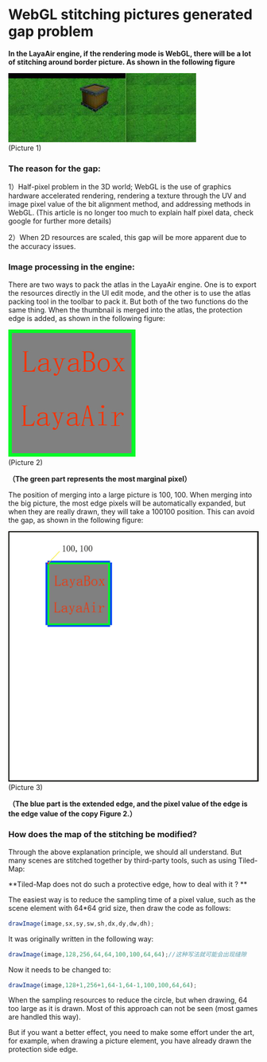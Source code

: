 # WebGL stitching pictures generated gap problem

**In the LayaAir engine, if the rendering mode is WebGL, there will be a lot of stitching around border picture. As shown in the following figure**

![1](img/1.png)</br>(Picture 1)

### The reason for the gap:

1）Half-pixel problem in the 3D world; WebGL is the use of graphics hardware accelerated rendering, rendering a texture through the UV and image pixel value of the bit alignment method, and addressing methods in WebGL. (This article is no longer too much to explain half pixel data, check google for further more details)

2）When 2D resources are scaled, this gap will be more apparent due to the accuracy issues.

### Image processing in the engine:

There are two ways to pack the atlas in the LayaAir engine. One is to export the resources directly in the UI edit mode, and the other is to use the atlas packing tool in the toolbar to pack it. But both of the two functions do the same thing. When the thumbnail is merged into the atlas, the protection edge is added, as shown in the following figure:

![2](img/2.png)</br>(Picture 2)

**（The green part represents the most marginal pixel）**

The position of merging into a large picture is 100, 100. When merging into the big picture, the most edge pixels will be automatically expanded, but when they are really drawn, they will take a 100100 position. This can avoid the gap, as shown in the following figure:

![3](img/3.png)</br>(Picture 3)

**（The blue part is the extended edge, and the pixel value of the edge is the edge value of the copy Figure 2.）**

### How does the map of the stitching be modified?

Through the above explanation principle, we should all understand. But many scenes are stitched together by third-party tools, such as using Tiled-Map:

**Tiled-Map does not do such a protective edge, how to deal with it ? **

The easiest way is to reduce the sampling time of a pixel value, such as the scene element with 64*64 grid size, then draw the code as follows:

```typescript
drawImage(image,sx,sy,sw,sh,dx,dy,dw,dh);
```

It was originally written in the following way:

```typescript
drawImage(image,128,256,64,64,100,100,64,64);//这种写法就可能会出现缝隙
```

Now it needs to be changed to:

```typescript
drawImage(image,128+1,256+1,64-1,64-1,100,100,64,64);
```

When the sampling resources to reduce the circle,  but when drawing, 64 too large as it is drawn. Most of this approach can not be seen (most games are handled this way).

But if you want a better effect, you need to make some effort under the art, for example, when drawing a picture element, you have already drawn the protection side edge.









